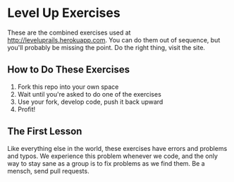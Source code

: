 # Level Up Exercises

These are the combined exercises used at http://leveluprails.herokuapp.com. You can do them out of sequence, but you'll probably be missing the point. Do the right thing, visit the site.

## How to Do These Exercises

1. Fork this repo into your own space
2. Wait until you're asked to do one of the exercises
3. Use your fork, develop code, push it back upward
4. Profit!

## The First Lesson

Like everything else in the world, these exercises have errors and problems and typos. We experience this problem whenever we code, and the only way to stay sane as a group is to fix problems as we find them. Be a mensch, send pull requests.
